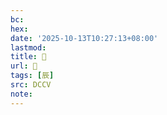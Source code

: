 ```yaml
---
bc:
hex:
date: '2025-10-13T10:27:13+08:00'
lastmod:
title: 􁾬
url: 􁾬
tags: [辰]
src: DCCV
note:
---
```

